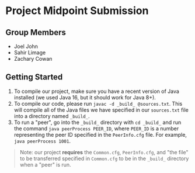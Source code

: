 # Project Midpoint Submission

## Group Members

- Joel John
- Sahir Limage
- Zachary Cowan

## Getting Started

1. To compile our project, make sure you have a recent version of Java installed (we used Java 16, but it should work for Java 8+).
2. To compile our code, please run `javac -d _build_ @sources.txt`. This will compile all of the Java files we have specified in our `sources.txt` file into a directory named `_build_`.
3. To run a "peer", go into the `_build_` directory with `cd _build_` and run the command `java peerProcess PEER_ID`, where `PEER_ID` is a number representing the peer ID specified in the `PeerInfo.cfg` file. For example, `java peerProcess 1001`.

> Note: our project **requires** the `Common.cfg`, `PeerInfo.cfg`, and "the file" to be transferred specified in `Common.cfg` to be in the `_build_` directory when a "peer" is run.
